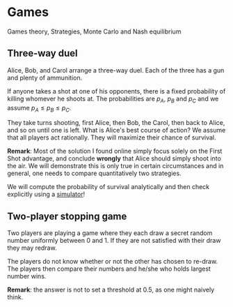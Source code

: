 # Games
Games theory, Strategies, Monte Carlo and Nash equilibrium


## Three-way duel

Alice, Bob, and Carol arrange a three-way duel. Each of the three has a gun and plenty of ammunition.

If anyone takes a shot at one of his opponents, there is a fixed probability of killing whomever he shoots at. The probabilities are $p_A$, $p_B$ and $p_C$ and we assume $p_A \leq p_B \leq p_C$.

They take turns shooting, first Alice, then Bob, the Carol, then back to Alice, and so on until one is left. What is Alice's best course of action? We assume that all players act rationally. They will maximize their chance of survival.

**Remark**: Most of the solution I found online simply focus solely on the First Shot advantage, and conclude **wrongly** that Alice should simply shoot into the air. We will demonstrate this is only true in certain circumstances and in general, one needs to compare quantitatively two strategies.

We will compute the probability of survival analytically and then check explicitly using a <ins>simulator</ins>!



## Two-player stopping game

Two players are playing a game where they each draw a secret random number uniformly between 0 and 1. If they are not satisfied with their draw they may redraw.

The players do not know whether or not the other has chosen to re-draw. The players then compare their numbers and he/she who holds largest number wins.

**Remark**: the answer is not to set a threshold at 0.5, as one might naively think.
